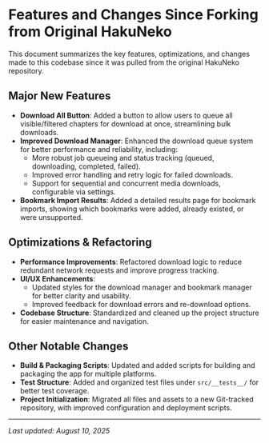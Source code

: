# Features and Changes Since Forking from Original HakuNeko

This document summarizes the key features, optimizations, and changes made to this codebase since it was pulled from the original HakuNeko repository.

## Major New Features

- **Download All Button**: Added a button to allow users to queue all visible/filtered chapters for download at once, streamlining bulk downloads.
- **Improved Download Manager**: Enhanced the download queue system for better performance and reliability, including:
  - More robust job queueing and status tracking (queued, downloading, completed, failed).
  - Improved error handling and retry logic for failed downloads.
  - Support for sequential and concurrent media downloads, configurable via settings.
- **Bookmark Import Results**: Added a detailed results page for bookmark imports, showing which bookmarks were added, already existed, or were unsupported.

## Optimizations & Refactoring

- **Performance Improvements**: Refactored download logic to reduce redundant network requests and improve progress tracking.
- **UI/UX Enhancements**:
  - Updated styles for the download manager and bookmark manager for better clarity and usability.
  - Improved feedback for download errors and re-download options.
- **Codebase Structure**: Standardized and cleaned up the project structure for easier maintenance and navigation.

## Other Notable Changes

- **Build & Packaging Scripts**: Updated and added scripts for building and packaging the app for multiple platforms.
- **Test Structure**: Added and organized test files under `src/__tests__/` for better test coverage.
- **Project Initialization**: Migrated all files and assets to a new Git-tracked repository, with improved configuration and deployment scripts.

---
_Last updated: August 10, 2025_
